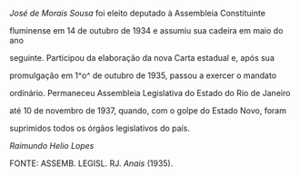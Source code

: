

*José de Morais Sousa* foi eleito deputado à Assembleia Constituinte

fluminense em 14 de outubro de 1934 e assumiu sua cadeira em maio do ano

seguinte. Participou da elaboração da nova Carta estadual e, após sua

promulgação em 1^o^ de outubro de 1935, passou a exercer o mandato

ordinário. Permaneceu Assembleia Legislativa do Estado do Rio de Janeiro

até 10 de novembro de 1937, quando, com o golpe do Estado Novo, foram

suprimidos todos os órgãos legislativos do país.



*Raimundo Helio Lopes*



FONTE: ASSEMB. LEGISL. RJ. *Anais* (1935).

